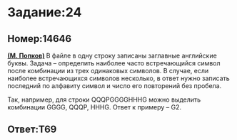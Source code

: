 <h1>Задание:24</h1><h2>Номер:14646</h2><p class="MsoNormal"><span><strong><a href="https://www.youtube.com/@maxim_egeinf">(М. Попков)</a> </strong>В файле в одну строку записаны заглавные английские буквы. Задача – определить наиболее часто встречающийся символ после комбинации из трех одинаковых символов. В случае, если наиболее встречающихся символов несколько, в ответ нужно записать последний по алфавиту символ и число его повторений без пробела.</span></p>
<p class="MsoNormal"><span>Так, например, для строки </span><span>QQQ</span><span>P</span><span>GGGGHHHG</span><span> можно выделить комбинации </span><span>GGGG</span><span>, </span><span>QQQ</span><span>P, </span><span>HHHG</span><span>. Ответ к примеру – </span><span>G</span><span>2.</span></p><h2>Ответ:T69</h2>